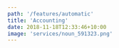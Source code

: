 ```yaml
---
path: '/features/automatic'
title: 'Accounting'
date: 2018-11-18T12:33:46+10:00
image: 'services/noun_591323.png'
---
```

